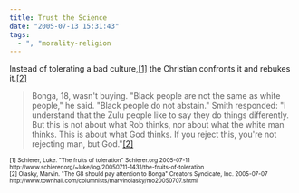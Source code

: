 ```yaml
---
title: Trust the Science
date: "2005-07-13 15:31:43"
tags:
  - ", "morality-religion
---
```

<p>Instead of tolerating a bad culture,<a href="http://www.schierer.org/~luke/log/20050711-1431/the-fruits-of-toleration">[1]</a> the Christian confronts it and rebukes it.<a href="http://www.townhall.com/columnists/marvinolasky/mo20050707.shtml">[2]</a></p>  <blockquote>Bonga, 18, wasn't buying. "Black people are not the same as white people," he said. "Black people do not abstain." Smith responded: "I understand that the Zulu people like to say they do things differently. But this is not about what Rob thinks, nor about what the white man thinks. This is about what God thinks. If you reject this, you're not rejecting man, but God."<a href="http://www.townhall.com/columnists/marvinolasky/mo20050707.shtml">[2]</a></blockquote>  <font size="-2"> [1] Schierer, Luke.  "The fruits of toleration" Schierer.org 2005-07-11 http://www.schierer.org/~luke/log/20050711-1431/the-fruits-of-toleration <br  /> [2] Olasky, Marvin.  "The G8 should pay attention to Bonga" Creators Syndicate, Inc. 2005-07-07 http://www.townhall.com/columnists/marvinolasky/mo20050707.shtml </font>

